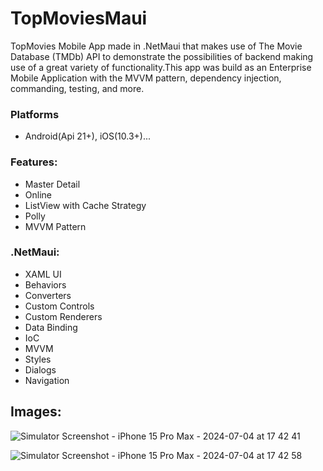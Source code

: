 # TopMoviesMaui

TopMovies Mobile App made in .NetMaui that makes use of The Movie Database (TMDb) API to demonstrate the possibilities of backend making use of a great variety of functionality.This app was build as an Enterprise Mobile Application with the MVVM pattern, dependency injection, commanding, testing, and more.

### Platforms

 - Android(Api 21+), iOS(10.3+)...

### Features:

- Master Detail
- Online
- ListView with Cache Strategy
- Polly
- MVVM Pattern


### .NetMaui:

- XAML UI
- Behaviors
- Converters
- Custom Controls
- Custom Renderers
- Data Binding
- IoC 
- MVVM
- Styles
- Dialogs
- Navigation

## Images:

![Simulator Screenshot - iPhone 15 Pro Max - 2024-07-04 at 17 42 41](https://github.com/tiagobpompeo/TopMoviesMaui/assets/24531205/c9a98245-225e-4f9f-9c41-fc3324ee59d2)

![Simulator Screenshot - iPhone 15 Pro Max - 2024-07-04 at 17 42 58](https://github.com/tiagobpompeo/TopMoviesMaui/assets/24531205/bea42b77-3add-4ff1-b83d-2c1a2c2c8f66)


